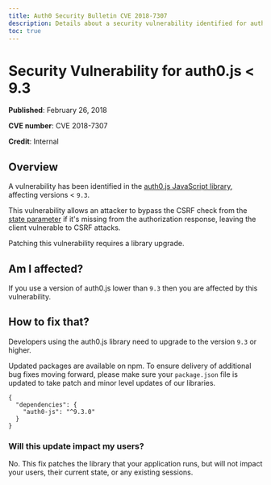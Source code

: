 ```yaml
---
title: Auth0 Security Bulletin CVE 2018-7307
description: Details about a security vulnerability identified for auth0.js < 9.3
toc: true
---
```

# Security Vulnerability for auth0.js < 9.3

**Published**: February 26, 2018

**CVE number**: CVE 2018-7307

**Credit**: Internal

## Overview

A vulnerability has been identified in the [auth0.js JavaScript library](/libraries/auth0js), affecting versions < `9.3`.

This vulnerability allows an attacker to bypass the CSRF check from the [state parameter](/protocols/oauth2/oauth-state) if it's missing from the authorization response, leaving the client vulnerable to CSRF attacks.

Patching this vulnerability requires a library upgrade.

## Am I affected?

If you use a version of auth0.js lower than `9.3` then you are affected by this vulnerability.

## How to fix that?

Developers using the auth0.js library need to upgrade to the version `9.3` or higher.

Updated packages are available on npm. To ensure delivery of additional bug fixes moving forward, please make sure your `package.json` file is updated to take patch and minor level updates of our libraries.

```text
{
  "dependencies": {
    "auth0-js": "^9.3.0"
  }
}
```

### Will this update impact my users?

No. This fix patches the library that your application runs, but will not impact your users, their current state, or any existing sessions.
